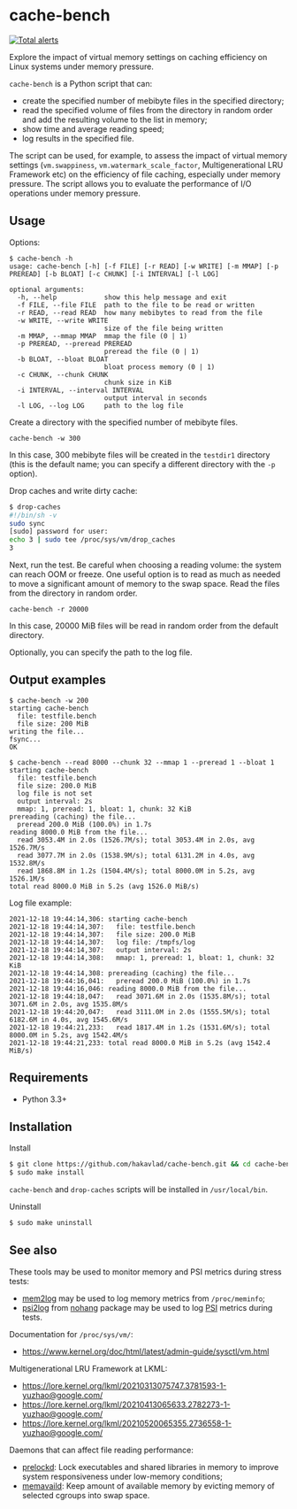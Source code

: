 
# cache-bench

[![Total alerts](https://img.shields.io/lgtm/alerts/g/hakavlad/cache-bench.svg?logo=lgtm&logoWidth=18)](https://lgtm.com/projects/g/hakavlad/cache-bench/alerts/)

Explore the impact of virtual memory settings on caching efficiency on Linux systems under memory pressure.

`cache-bench` is a Python script that can: 
- create the specified number of mebibyte files in the specified directory;
- read the specified volume of files from the directory in random order and add the resulting volume to the list in memory;
- show time and average reading speed;
- log results in the specified file.

The script can be used, for example, to assess the impact of virtual memory settings (`vm.swappiness`, `vm.watermark_scale_factor`, Multigenerational LRU Framework etc) on the efficiency of file caching, especially under memory pressure. The script allows you to evaluate the performance of I/O operations under memory pressure.

## Usage

Options:

```
$ cache-bench -h
usage: cache-bench [-h] [-f FILE] [-r READ] [-w WRITE] [-m MMAP] [-p PREREAD] [-b BLOAT] [-c CHUNK] [-i INTERVAL] [-l LOG]

optional arguments:
  -h, --help            show this help message and exit
  -f FILE, --file FILE  path to the file to be read or written
  -r READ, --read READ  how many mebibytes to read from the file
  -w WRITE, --write WRITE
                        size of the file being written
  -m MMAP, --mmap MMAP  mmap the file (0 | 1)
  -p PREREAD, --preread PREREAD
                        preread the file (0 | 1)
  -b BLOAT, --bloat BLOAT
                        bloat process memory (0 | 1)
  -c CHUNK, --chunk CHUNK
                        chunk size in KiB
  -i INTERVAL, --interval INTERVAL
                        output interval in seconds
  -l LOG, --log LOG     path to the log file
```

Create a directory with the specified number of mebibyte files. 
```
cache-bench -w 300
```
In this case, 300 mebibyte files will be created in the `testdir1` directory (this is the default name; you can specify a different directory with the `-p` option). 

Drop caches and write dirty cache:
```sh
$ drop-caches
#!/bin/sh -v
sudo sync
[sudo] password for user: 
echo 3 | sudo tee /proc/sys/vm/drop_caches
3
```

Next, run the test. Be careful when choosing a reading volume: the system can reach OOM or freeze. One useful option is to read as much as needed to move a significant amount of memory to the swap space. Read the files from the directory in random order.
```
cache-bench -r 20000
```
In this case, 20000 MiB files will be read in random order from the default directory. 

Optionally, you can specify the path to the log file. 

## Output examples

```
$ cache-bench -w 200
starting cache-bench
  file: testfile.bench
  file size: 200 MiB
writing the file...
fsync...
OK
```

```
$ cache-bench --read 8000 --chunk 32 --mmap 1 --preread 1 --bloat 1
starting cache-bench
  file: testfile.bench
  file size: 200.0 MiB
  log file is not set
  output interval: 2s
  mmap: 1, preread: 1, bloat: 1, chunk: 32 KiB
prereading (caching) the file...
  preread 200.0 MiB (100.0%) in 1.7s
reading 8000.0 MiB from the file...
  read 3053.4M in 2.0s (1526.7M/s); total 3053.4M in 2.0s, avg 1526.7M/s
  read 3077.7M in 2.0s (1538.9M/s); total 6131.2M in 4.0s, avg 1532.8M/s
  read 1868.8M in 1.2s (1504.4M/s); total 8000.0M in 5.2s, avg 1526.1M/s
total read 8000.0 MiB in 5.2s (avg 1526.0 MiB/s)
```

Log file example:
```
2021-12-18 19:44:14,306: starting cache-bench
2021-12-18 19:44:14,307:   file: testfile.bench
2021-12-18 19:44:14,307:   file size: 200.0 MiB
2021-12-18 19:44:14,307:   log file: /tmpfs/log
2021-12-18 19:44:14,307:   output interval: 2s
2021-12-18 19:44:14,308:   mmap: 1, preread: 1, bloat: 1, chunk: 32 KiB
2021-12-18 19:44:14,308: prereading (caching) the file...
2021-12-18 19:44:16,041:   preread 200.0 MiB (100.0%) in 1.7s
2021-12-18 19:44:16,046: reading 8000.0 MiB from the file...
2021-12-18 19:44:18,047:   read 3071.6M in 2.0s (1535.8M/s); total 3071.6M in 2.0s, avg 1535.8M/s
2021-12-18 19:44:20,047:   read 3111.0M in 2.0s (1555.5M/s); total 6182.6M in 4.0s, avg 1545.6M/s
2021-12-18 19:44:21,233:   read 1817.4M in 1.2s (1531.6M/s); total 8000.0M in 5.2s, avg 1542.4M/s
2021-12-18 19:44:21,233: total read 8000.0 MiB in 5.2s (avg 1542.4 MiB/s)
```

## Requirements

- Python 3.3+

## Installation

Install
```sh
$ git clone https://github.com/hakavlad/cache-bench.git && cd cache-bench
$ sudo make install
```
`cache-bench` and `drop-caches` scripts will be installed in `/usr/local/bin`.

Uninstall
```sh
$ sudo make uninstall
```

## See also

These tools may be used to monitor memory and PSI metrics during stress tests:
- [mem2log](https://github.com/hakavlad/mem2log) may be used to log memory metrics from `/proc/meminfo`;
- [psi2log](https://github.com/hakavlad/nohang/blob/master/docs/psi2log.manpage.md) from [nohang](https://github.com/hakavlad/nohang) package may be used to log [PSI](https://facebookmicrosites.github.io/psi/docs/overview) metrics during tests.

Documentation for `/proc/sys/vm/`:
- https://www.kernel.org/doc/html/latest/admin-guide/sysctl/vm.html

Multigenerational LRU Framework at LKML:
- https://lore.kernel.org/lkml/20210313075747.3781593-1-yuzhao@google.com/
- https://lore.kernel.org/lkml/20210413065633.2782273-1-yuzhao@google.com/
- https://lore.kernel.org/lkml/20210520065355.2736558-1-yuzhao@google.com/

Daemons that can affect file reading performance:
- [prelockd](https://github.com/hakavlad/prelockd): Lock executables and shared libraries in memory to improve system responsiveness under low-memory conditions;
- [memavaild](https://github.com/hakavlad/memavaild): Keep amount of available memory by evicting memory of selected cgroups into swap space.
